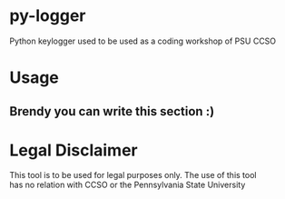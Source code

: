 # py-logger
Python keylogger used to be used as a coding workshop of PSU CCSO

# Usage
## Brendy you can write this section :)

# Legal Disclaimer
This tool is to be used for legal purposes only. The use of this tool \
has no relation with CCSO or the Pennsylvania State University
